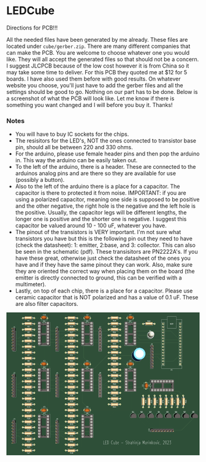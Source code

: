 # LEDCube

Directions for PCB!!!

All the needed files have been generated by me already. These files are located under `cube/gerber.zip`. There are many different
companies that can make the PCB. You are welcome to choose whatever one you would like. They will all accept the generated files so
that should not be a concern. I suggest JLCPCB because of the low cost however it is from China so it may take some time to deliver. 
For this PCB they quoted me at $12 for 5 boards. I have also used them before with good results. On whatever website you choose, you'll 
just have to add the gerber files and all the settings should be good to go. Nothing on our part has to be done. Below is a screenshot 
of what the PCB will look like. Let me know if there is something you want changed and I will before you buy it. Thanks!

### Notes
- You will have to buy IC sockets for the chips.
- The resisitors for the LED's, NOT the ones connected to transistor base pin, should all be between 220 and 330 ohms.
- For the arduino, please use female header pins and then pop the arduino in. This way the arduino can be easily taken out.
- To the left of the arduino, there is a header. These are connected to the arduinos analog pins and are there so they are available for use (possibly a button).
- Also to the left of the arduino there is a place for a capacitor. The capacitor is there to protected it from noise. IMPORTANT: if you are using a polarized capacitor,
  meaning one side is supposed to be positive and the other negative, the right hole is the negative and the left hole is the positive. Usually, the capacitor legs will be
  different lengths, the longer one is positive and the shorter one is negative. I suggest this capacitor be valued around 10 - 100 uF, whatever you have.
- The pinout of the transistors is VERY important. I'm not sure what transistors you have but this is the following pin out they need to have (check the datasheet): 1: emitter, 2:base,
  and 3: collector. This can also be seen in the schematic (pdf). These transisitors are PN2222A's. If you have these great, otherwise just check the datasheet of the ones you have and if
  they have the same pinout they can work. Also, make sure they are oriented the correct way when placing them on the board (the emitter is directly connected to ground, this can be verified    with a multimeter).
- Lastly, on top of each chip, there is a place for a capacitor. Please use ceramic capacitor that is NOT polarized and has a value of 0.1 uF. These are also filter capacitors. 

![alt text](https://github.com/strah19/LEDCube/blob/master/3d_pcb.png?raw=true)

